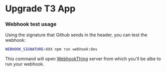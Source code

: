 # Upgrade T3 App

### Webhook test usage

Using the signature that Github sends in the header, you can test the webhook:

```bash
WEBHOOK_SIGNATURE=XXX npm run webhook:dev
```

This command will open [WebhookThing](https://webhookthing.com/) server from which you'll be albe to run your webhook.
